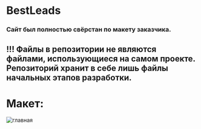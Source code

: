# BestLeads
### Сайт был полностью свёрстан по макету заказчика.
## !!! Файлы в репозитории не являются файлами, использующиеся на самом проекте. Репозиторий хранит в себе лишь файлы начальных этапов разработки.

# Макет:
![главная](https://github.com/KrisWis/avto_vkp/assets/94256853/01c041dc-1553-4d11-b90c-3f06cd1a3717)
